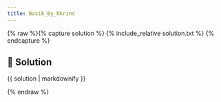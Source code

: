 ```yaml
---
title: Basik_By_Nkrinc
---
```


{% raw %}{% capture solution %}
{% include_relative solution.txt %}
{% endcapture %}

## 📝 Solution

{{ solution | markdownify }}

{% endraw %}
